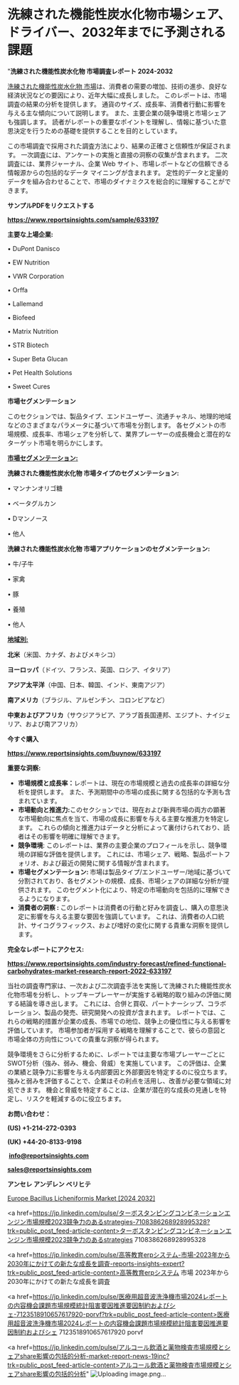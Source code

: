 # 洗練された機能性炭水化物市場シェア、ドライバー、2032年までに予測される課題

"<strong>洗練された機能性炭水化物 市場調査レポート 2024-2032</strong>

<a href=https://www.reportsinsights.com/sample/633197>洗練された機能性炭水化物 市場</a>は、消費者の需要の増加、技術の進歩、良好な経済状況などの要因により、近年大幅に成長しました。 このレポートは、市場調査の結果の分析を提供します。 通貨のサイズ、成長率、消費者行動に影響を与える主な傾向について説明します。 また、主要企業の競争環境と市場シェアも強調します。 読者がレポートの重要なポイントを理解し、情報に基づいた意思決定を行うための基礎を提供することを目的としています。

この市場調査で採用された調査方法により、結果の正確さと信頼性が保証されます。 一次調査には、アンケートの実施と直接の洞察の収集が含まれます。 二次調査には、業界ジャーナル、企業 Web サイト、市場レポートなどの信頼できる情報源からの包括的なデータ マイニングが含まれます。 定性的データと定量的データを組み合わせることで、市場のダイナミクスを総合的に理解することができます。

<strong><b>サンプルPDFをリクエストする</b></strong>

<a href=https://www.reportsinsights.com/sample/633197><strong><u>https://www.reportsinsights.com/sample/633197</u></strong></a>

<strong>主要な上場企業:</strong>

• DuPont Danisco

• EW Nutrition

• VWR Corporation

• Orffa

• Lallemand

• Biofeed

• Matrix Nutrition

• STR Biotech

• Super Beta Glucan

• Pet Health Solutions

• Sweet Cures

<strong>市場セグメンテーション</strong>

このセクションでは、製品タイプ、エンドユーザー、流通チャネル、地理的地域などのさまざまなパラメータに基づいて市場を分割します。 各セグメントの市場規模、成長率、市場シェアを分析して、業界プレーヤーの成長機会と潜在的なターゲット市場を明らかにします。

<strong><u>市場セグメンテーション</u></strong><strong><u>:</u></strong>

<strong>洗練された機能性炭水化物 市場タイプのセグメンテーション:</strong>

• マンナンオリゴ糖

• ベータグルカン

• Dマンノース

• 他人

<strong>洗練された機能性炭水化物 市場アプリケーションのセグメンテーション:</strong>

• 牛/子牛

• 家禽

• 豚

• 養殖

• 他人

<strong><u>地域別</u></strong><strong><u>:</u></strong>

<strong>北米</strong>（米国、カナダ、およびメキシコ）

<strong>ヨーロッパ</strong>（ドイツ、フランス、英国、ロシア、イタリア）

<strong>アジア太平洋</strong>（中国、日本、韓国、インド、東南アジア）

<strong>南アメリカ</strong>（ブラジル、アルゼンチン、コロンビアなど）

<strong>中東およびアフリカ</strong>（サウジアラビア、アラブ首長国連邦、エジプト、ナイジェリア、および南アフリカ）

<strong>今すぐ購入</strong>

<a href=https://www.reportsinsights.com/buynow/633197><strong><u>https://www.reportsinsights.com/buynow/633197</u></strong></a>

<strong>重要な洞察:</strong>
<ul>
  <li><strong>市場規模と成長率：</strong>レポートは、現在の市場規模と過去の成長率の詳細な分析を提供します。 また、予測期間中の市場の成長に関する包括的な予測も含まれています。</li>
  <li><strong>市場動向と推進力:</strong>このセクションでは、現在および新興市場の両方の顕著な市場動向に焦点を当て、市場の成長に影響を与える主要な推進力を特定します。 これらの傾向と推進力はデータと分析によって裏付けられており、読者はその影響を明確に理解できます。</li>
  <li><strong>競争環境</strong>: このレポートは、業界の主要企業のプロフィールを示し、競争環境の詳細な評価を提供します。 これには、市場シェア、戦略、製品ポートフォリオ、および最近の開発に関する情報が含まれます。</li>
  <li><strong>市場セグメンテーション: </strong>市場は製品タイプ/エンドユーザー/地域に基づいて分割されており、各セグメントの規模、成長、市場シェアの詳細な分析が提供されます。 このセグメント化により、特定の市場動向を包括的に理解できるようになります。</li>
  <li><strong>消費者の洞察 : </strong>このレポートは消費者の行動と好みを調査し、購入の意思決定に影響を与える主要な要因を強調しています。 これは、消費者の人口統計、サイコグラフィックス、および嗜好の変化に関する貴重な洞察を提供します。</li>
</ul>
<strong>完全なレポートにアクセス:</strong>

<a href=https://www.reportsinsights.com/industry-forecast/refined-functional-carbohydrates-market-research-report-2022-633197><strong><u><b>https://www.reportsinsights.com/industry-forecast/refined-functional-carbohydrates-market-research-report-2022-633197</b></u></strong></a>

当社の調査専門家は、一次および二次調査手法を実施して洗練された機能性炭水化物市場を分析し、トップキープレーヤーが実施する戦略的取り組みの評価に関する結論を導き出します。 これには、合併と買収、パートナーシップ、コラボレーション、製品の発売、研究開発への投資が含まれます。 レポートでは、これらの戦略的措置が企業の成長、市場での地位、競争上の優位性に与える影響を評価しています。 市場参加者が採用する戦略を理解することで、彼らの意図と市場全体の方向性についての貴重な洞察が得られます。

競争環境をさらに分析するために、レポートでは主要な市場プレーヤーごとにSWOT分析（強み、弱み、機会、脅威）を実施しています。 この評価は、企業の業績と競争力に影響を与える内部要因と外部要因を特定するのに役立ちます。 強みと弱みを評価することで、企業はその利点を活用し、改善が必要な領域に対処できます。 機会と脅威を特定することは、企業が潜在的な成長の見通しを特定し、リスクを軽減するのに役立ちます。

<strong>お問い合わせ：</strong>

<strong>(US) +1-214-272-0393</strong>

<strong>(UK) +44-20-8133-9198</strong>

<strong> </strong><a href=info@reportsinsights.com><strong><u>info@reportsinsights.com</u></strong></a>

<a href=sales@reportsinsights.com><strong><u>sales@reportsinsights.com</u></strong></a>

<strong>アンセレ アンデレン ベリヒテ</strong>

<a href=https://www.linkedin.com/pulse/europe-bacillus-licheniformis-markets-strategic-view-cvrpf/>Europe Bacillus Licheniformis Market [2024 2032]</a>

<a href=https://jp.linkedin.com/pulse/ターボスタンピングコンビネーションエンジン市場規模2023競争力のあるstrategies-7108386268928995328?trk=public_post_feed-article-content>ターボスタンピングコンビネーションエンジン市場規模2023競争力のあるstrategies 7108386268928995328</a>

<a href=https://jp.linkedin.com/pulse/高等教育erpシステム-市場-2023年から2030年にかけての新たな成長を調査-reports-insights-expert?trk=public_post_feed-article-content>高等教育erpシステム 市場 2023年から2030年にかけての新たな成長を調査</a>

<a href=https://jp.linkedin.com/pulse/医療用超音波洗浄機市場2024レポートの内容機会課題市場規模統計阻害要因推進要因制約およびシェ-7123518910657617920-porvf?trk=public_post_feed-article-content>医療用超音波洗浄機市場2024レポートの内容機会課題市場規模統計阻害要因推進要因制約およびシェ 7123518910657617920 porvf</a>

<a href=https://jp.linkedin.com/pulse/アルコール飲酒と薬物検査市場規模とシェアshare影響の包括的分析-market-report-news-19inc?trk=public_post_feed-article-content>アルコール飲酒と薬物検査市場規模とシェアshare影響の包括的分析</a>"
![Uploading image.png…]()
